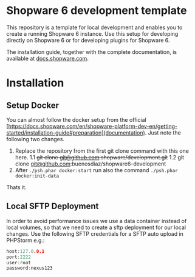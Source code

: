 # Shopware 6 development template

This repository is a template for local development and enables you to create a running Shopware 6 instance.
Use this setup for developing directly on Shopware 6 or for developing plugins for Shopware 6.

The installation guide, together with the complete documentation, is available at [docs.shopware.com](https://docs.shopware.com/en/shopware-platform-dev-en/getting-started).

# Installation
## Setup Docker
You can almost follow the docker setup from the official [https://docs.shopware.com/en/shopware-platform-dev-en/getting-started/installation-guide#preparation](documentation). Just note the following two changes.
1. Replace the repository from the first git clone command with this one here. 
1.1 ~~git clone git@github.com:shopware/development.git~~ 
1.2 git clone git@github.com:buenosdiaz/shopware6-development 
2. After `./psh.phar docker:start` run also the command `./psh.phar docker:init-data`

Thats it.

## Local SFTP Deployment

In order to avoid performance issues we use a data container instead of local volumes, so that we need to create a sftp deployment for our local changes. Use the following SFTP credentials for a SFTP auto upload in PHPStorm e.g.:


```c
host:127.0.0.1
port:2222
user:root
password:nexus123
```
